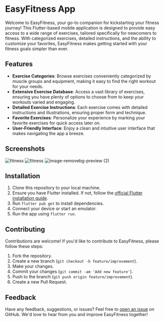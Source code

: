 # EasyFitness App

Welcome to EasyFitness, your go-to companion for kickstarting your fitness journey! This Flutter-based mobile application is designed to provide easy access to a wide range of exercises, tailored specifically for newcomers to fitness. With categorized exercises, detailed instructions, and the ability to customize your favorites, EasyFitness makes getting started with your fitness goals simpler than ever.

## Features

- **Exercise Categories**: Browse exercises conveniently categorized by muscle groups and equipment, making it easy to find the right workout for your needs.
- **Extensive Exercise Database**: Access a vast library of exercises, ensuring you have plenty of options to choose from to keep your workouts varied and engaging.
- **Detailed Exercise Instructions**: Each exercise comes with detailed instructions and illustrations, ensuring proper form and technique.
- **Favorite Exercises**: Personalize your experience by marking your favorite exercises for quick access later on.
- **User-Friendly Interface**: Enjoy a clean and intuitive user interface that makes navigating the app a breeze.

## Screenshots

![fitness](https://github.com/Abdessamadbda/Easy_Fitness/assets/117985369/ebfc9756-5b7b-4f13-9714-eff6aa85803a) ![fitness](https://github.com/Abdessamadbda/Easy_Fitness/assets/117985369/e65c6e63-cba6-4298-86f6-584c3b3659bb) ![image-removebg-preview (2)](https://github.com/Abdessamadbda/Easy_Fitness/assets/117985369/28963954-dd3d-45e0-9169-0e94a836f0d5)


## Installation

1. Clone this repository to your local machine.
2. Ensure you have Flutter installed. If not, follow the [official Flutter installation guide](https://flutter.dev/docs/get-started/install).
3. Run `flutter pub get` to install dependencies.
4. Connect your device or start an emulator.
5. Run the app using `flutter run`.

## Contributing

Contributions are welcome! If you'd like to contribute to EasyFitness, please follow these steps:

1. Fork the repository.
2. Create a new branch (`git checkout -b feature/improvement`).
3. Make your changes.
4. Commit your changes (`git commit -am 'Add new feature'`).
5. Push to the branch (`git push origin feature/improvement`).
6. Create a new Pull Request.

## Feedback

Have any feedback, suggestions, or issues? Feel free to [open an issue](https://github.com/yourusername/easyfitness/issues) on GitHub. We'd love to hear from you and improve EasyFitness together!


